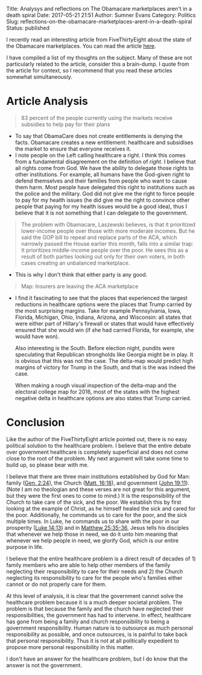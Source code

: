 Title: Analysys and reflections on The Obamacare marketplaces aren't in a death spiral
Date: 2017-05-21 21:51
Author: Sumner Evans
Category: Politics
Slug: reflections-on-the-obamacare-marketplaces-arent-in-a-death-spiral
Status: published

I recently read an interesting article from FiveThirtyEight about the
state of the Obamacare marketplaces. You can read the article
[here](https://fivethirtyeight.com/features/the-obamacare-marketplaces-arent-in-a-death-spiral/).

I have compiled a list of my thoughts on the subject. Many of these are
not particularly related to the article, consider this a brain-dump. I
quote from the article for context, so I recommend that you read these
articles somewhat simultaneously.

Article Analysis
================

> 83 percent of the people currently using the markets receive subsidies
> to help pay for their plans

-   To say that ObamaCare does not create entitlements is denying the
    facts. Obamacare creates a new entitlement: healthcare and
    subsidises the market to ensure that everyone receives it.
-   I note people on the Left calling healthcare a right. I think this
    comes from a fundamental disagreement on the definition of *right*.
    I believe that all rights come from God. We have the ability to
    delegate those rights to other institutions. For example, all humans
    have the God-given right to defend themselves and their families
    from people who want to cause them harm. Most people have delegated
    this right to institutions such as the police and the military. God
    did not give me the right to force people to pay for my health
    issues (he did give me the right to convince other people that
    paying for my health issues would be a good idea), thus I believe
    that it is not something that I can delegate to the government.

> The problem with Obamacare, Laszewski believes, is that it prioritized
> lower-income people over those with more moderate incomes. But he said
> the GOP bill to repeal and replace parts of the ACA, which narrowly
> passed the House earlier this month, falls into a similar trap: It
> prioritizes middle-income people over the poor. He sees this as a
> result of both parties looking out only for their own voters, in both
> cases creating an unbalanced marketplace.

-   This is why I don't think that either party is any good.

> Map: Insurers are leaving the ACA marketplace

-   I find it fascinating to see that the places that experienced the
    largest reductions in healthcare options were the places that Trump
    carried by the most surprising margins. Take for example
    Pennsylvania, Iowa, Florida, Michigan, Ohio, Indiana, Arizona, and
    Wisconsin: all states that were either part of Hillary's firewall or
    states that would have effectively ensured that she would win (if
    she had carried Florida, for example, she would have won).

    Also interesting is the South. Before election night, pundits were
    speculating that Republican strongholds like Georgia might be in
    play. It is obvious that this was not the case. The delta-map would
    predict high margins of victory for Trump in the South, and that is
    the was indeed the case.

    When making a rough visual inspection of the delta-map and the
    electoral college map for 2016, most of the states with the highest
    negative delta in healthcare options are also states that Trump
    carried.

Conclusion
==========

Like the author of the FiveThirtyEight article pointed out, there is no
easy political solution to the healthcare problem. I believe that the
entire debate over government healthcare is completely superficial and
does not come close to the root of the problem. My next argument will
take some time to build up, so please bear with me.

I believe that there are three main institutions established by God for
Man: family ([Gen. 2:24](https://www.bible.com/bible/59/GEN.2.24.ESV)),
the Church ([Matt.
16:18](https://www.bible.com/bible/59/MAT.16.18.ESV)), and government
([John 19:11](https://www.bible.com/bible/59/JHN.19.11.ESV)). (Note I am
no theologian and these verses are not great for this argument, but they
were the first ones to come to mind.) It is the responsibility of the
Church to take care of the sick, and the poor. We establish this by
first looking at the example of Christ, as he himself healed the sick
and cared for the poor. Additionally, he commands us to care for the
poor, and the sick multiple times. In Luke, he commands us to share with
the poor in our prosperity ([Luke
14:13](https://www.bible.com/bible/59/LUK.14.13.ESV)) and in [Matthew
25:35-36](https://www.bible.com/bible/59/MAT.25.35-40.ESV), Jesus tells
his disciples that whenever we help those in need, we do it unto him
meaning that whenever we help people in need, we glorify God, which is
our entire purpose in life.

I believe that the entire healthcare problem is a direct result of
decades of 1) family members who are able to help other members of the
family neglecting their responsibility to care for their needs and 2)
the Church neglecting its responsibility to care for the people who's
families either cannot or do not properly care for them.

At this level of analysis, it is clear that the government cannot solve
the healthcare problem because it is a much deeper societal problem. The
problem is that because the family and the church have neglected their
responsibilities, the government has had to intervene. In effect,
healthcare has gone from being a family and church responsibility to
being a government responsibility. Human nature is to outsource as much
personal responsibility as possible, and once outsources, is is painful
to take back that personal responsibility. Thus it is not at all
politically expedient to propose more personal responsibility in this
matter.

I don't have an answer for the healthcare problem, but I do know that
the answer is not the government.
